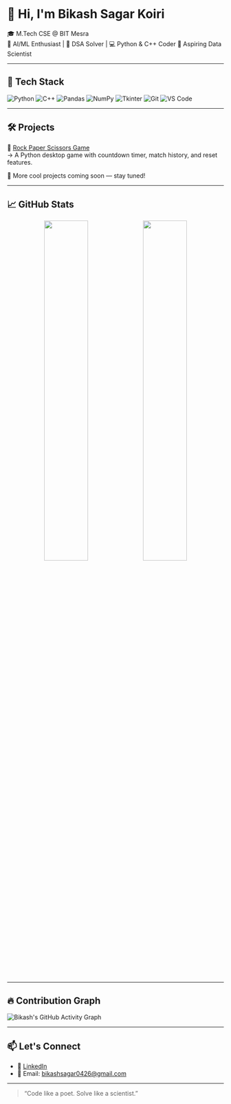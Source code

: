 # 👋 Hi, I'm Bikash Sagar Koiri

🎓 M.Tech CSE @ BIT Mesra  
🧠 AI/ML Enthusiast | 🧩 DSA Solver | 💻 Python & C++ Coder 
🚀 Aspiring Data Scientist

---

## 🔧 Tech Stack

![Python](https://img.shields.io/badge/-Python-05122A?style=flat&logo=python)
![C++](https://img.shields.io/badge/-C++-05122A?style=flat&logo=cplusplus)
![Pandas](https://img.shields.io/badge/-Pandas-05122A?style=flat&logo=pandas)
![NumPy](https://img.shields.io/badge/-NumPy-05122A?style=flat&logo=numpy)
![Tkinter](https://img.shields.io/badge/-Tkinter-05122A?style=flat)
![Git](https://img.shields.io/badge/-Git-05122A?style=flat&logo=git)
![VS Code](https://img.shields.io/badge/-VSCode-05122A?style=flat&logo=visualstudiocode)

---

## 🛠️ Projects

🌟 [Rock Paper Scissors Game](https://github.com/Bikash07-git/rock_paper_scissors)  
→ A Python desktop game with countdown timer, match history, and reset features.

🚧 More cool projects coming soon — stay tuned!

---

## 📈 GitHub Stats

<p align="center">
  <img src="https://github-readme-stats.vercel.app/api?username=Bikash07-git&show_icons=true&theme=radical" width="45%" />
  <img src="https://github-readme-stats.vercel.app/api/top-langs/?username=Bikash07-git&layout=compact&theme=radical" width="45%" />
</p>

---

## 🔥 Contribution Graph

![Bikash's GitHub Activity Graph](https://github-readme-activity-graph.cyclic.app/graph?username=Bikash07-git&theme=github-compact)

---

## 📫 Let's Connect

- 💼 [LinkedIn](https://www.linkedin.com/in/bikashsk26)
- 📩 Email: bikashsagar0426@gmail.com

---

> “Code like a poet. Solve like a scientist.”
